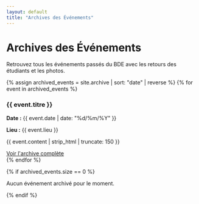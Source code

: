 ```yaml
---
layout: default
title: "Archives des Événements"
---
```


# Archives des Événements

Retrouvez tous les événements passés du BDE avec les retours des étudiants et les photos.

{% assign archived_events = site.archive | sort: "date" | reverse %}
{% for event in archived_events %}
<div class="event-card">
  <h3>{{ event.titre }}</h3>
  <p><strong>Date :</strong> {{ event.date | date: "%d/%m/%Y" }}</p>
  <p><strong>Lieu :</strong> {{ event.lieu }}</p>
  <p>{{ event.content | strip_html | truncate: 150 }}</p>
  <a href="{{ event.url | relative_url }}">Voir l'archive complète</a>
</div>
{% endfor %}

{% if archived_events.size == 0 %}
<p>Aucun événement archivé pour le moment.</p>
{% endif %}
